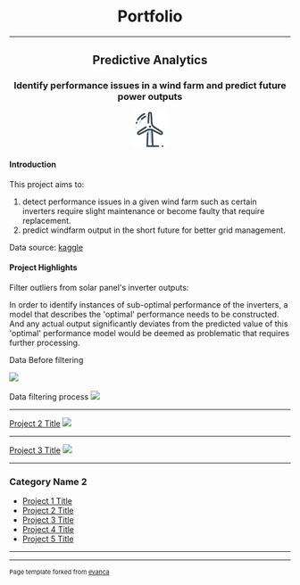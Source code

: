 # **<div align="center">Portfolio</div>**

---

## **<div align="center">Predictive Analytics</div>**



### **<div align="center">Identify performance issues in a wind farm and predict future power outputs</div>**

<div align="center"><img src="images/icons8-wind-turbine-64.png?raw=true"/></div>

#### Introduction
This project aims to:
1. detect performance issues in a given wind farm such as certain inverters require slight maintenance or become faulty that require replacement.
2. predict windfarm output in the short future for better grid management.

Data source: [kaggle](https://www.kaggle.com/anikannal/solar-power-generation-data)

#### Project Highlights
Filter outliers from solar panel's inverter outputs:

In order to identify instances of sub-optimal performance of the inverters, a model that describes the 'optimal' performance needs to be constructed. And any actual output significantly deviates from the predicted value of this 'optimal' performance model would be deemed as problematic that requires further processing.

Data Before filtering

<img src="images/Before_Filtering.JPG=500"/>

Data filtering process
<img src="images/After_Filtering.JPG=500"/>



---
[Project 2 Title](/pdf/WindFarm.pdf)
<img src="images/dummy_thumbnail.jpg?raw=true"/>

---
[Project 3 Title](http://example.com/)
<img src="images/dummy_thumbnail.jpg?raw=true"/>

---

### Category Name 2

- [Project 1 Title](http://example.com/)
- [Project 2 Title](http://example.com/)
- [Project 3 Title](http://example.com/)
- [Project 4 Title](http://example.com/)
- [Project 5 Title](http://example.com/)

---




---
<p style="font-size:11px">Page template forked from <a href="https://github.com/evanca/quick-portfolio">evanca</a></p>
<!-- Remove above link if you don't want to attibute -->
